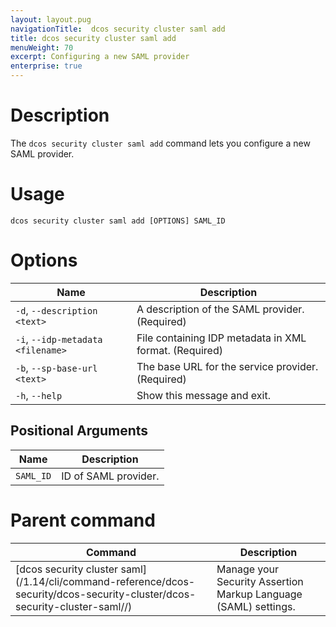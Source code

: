 ```yaml
---
layout: layout.pug
navigationTitle:  dcos security cluster saml add
title: dcos security cluster saml add
menuWeight: 70
excerpt: Configuring a new SAML provider
enterprise: true
---
```

# Description

The `dcos security cluster saml add` command lets you configure a new SAML provider.

# Usage

```
dcos security cluster saml add [OPTIONS] SAML_ID
```

# Options

| Name | Description |
|-------------|-----------------|
| `-d`, `--description <text>` |  A description of the SAML provider.  (Required) |
| `-i`, `--idp-metadata <filename>` |  File containing IDP metadata in XML format. (Required) |
|  `-b`, `--sp-base-url <text>`  |  The base URL for the service provider. (Required) |
|  `-h`, `--help` | Show this message and exit.|

## Positional Arguments

| Name | Description |
|--------|------------------|
| `SAML_ID` | ID of SAML provider. |

# Parent command

| Command | Description |
|---------|-------------|
| [dcos security cluster saml]\(/1.14/cli/command-reference/dcos-security/dcos-security-cluster/dcos-security-cluster-saml//) | Manage your Security Assertion Markup Language (SAML) settings. |
